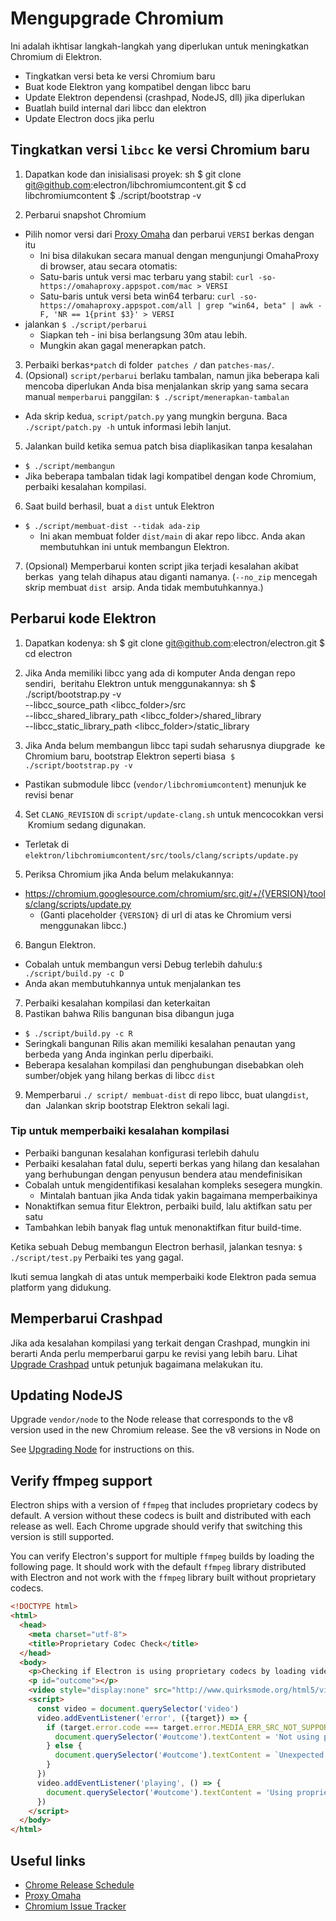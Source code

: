 # Mengupgrade Chromium

Ini adalah ikhtisar langkah-langkah yang diperlukan untuk meningkatkan Chromium di Elektron.

- Tingkatkan versi beta ke versi Chromium baru
- Buat kode Elektron yang kompatibel dengan libcc baru
- Update Elektron dependensi (crashpad, NodeJS, dll) jika diperlukan
- Buatlah build internal dari libcc dan elektron
- Update Electron docs jika perlu

## Tingkatkan versi `libcc` ke versi Chromium baru

1. Dapatkan kode dan inisialisasi proyek: 
      sh
      $ git clone git@github.com:electron/libchromiumcontent.git
      $ cd libchromiumcontent
      $ ./script/bootstrap -v

2. Perbarui snapshot Chromium 
  - Pilih nomor versi dari [Proxy Omaha](https://omahaproxy.appspot.com/) dan perbarui `VERSI` berkas dengan itu 
    - Ini bisa dilakukan secara manual dengan mengunjungi OmahaProxy di browser, atau secara otomatis:
    - Satu-baris untuk versi mac terbaru yang stabil: `curl -so- https://omahaproxy.appspot.com/mac > VERSI`
    - Satu-baris untuk versi beta win64 terbaru: `curl -so- https://omahaproxy.appspot.com/all | grep "win64, beta" | awk -F, 'NR == 1{print $3}' > VERSI`
  - jalankan `$ ./script/perbarui` 
    - Siapkan teh - ini bisa berlangsung 30m atau lebih.
    - Mungkin akan gagal menerapkan patch.
3. Perbaiki berkas`*patch` di folder` patches /` dan `patches-mas/`.
4. (Opsional) `script/perbarui` berlaku tambalan, namun jika beberapa kali mencoba diperlukan Anda bisa menjalankan skrip yang sama secara manual `memperbarui` panggilan: `$ ./script/menerapkan-tambalan` 
  - Ada skrip kedua, `script/patch.py` yang mungkin berguna. Baca `./script/patch.py ​​-h` untuk informasi lebih lanjut.
5. Jalankan build ketika semua patch bisa diaplikasikan tanpa kesalahan 
  - `$ ./script/membangun`
  - Jika beberapa tambalan tidak lagi kompatibel dengan kode Chromium, perbaiki kesalahan kompilasi.
6. Saat build berhasil, buat a `dist` untuk Elektron 
  - `$ ./script/membuat-dist --tidak ada-zip` 
    - Ini akan membuat folder `dist/main` di akar repo libcc. Anda akan membutuhkan ini untuk membangun Elektron.
7. (Opsional) Memperbarui konten script jika terjadi kesalahan akibat berkas  yang telah dihapus atau diganti namanya. (`--no_zip` mencegah skrip membuat `dist`  arsip. Anda tidak membutuhkannya.)

## Perbarui kode Elektron

1. Dapatkan kodenya: 
      sh
      $ git clone git@github.com:electron/electron.git
      $ cd electron

2. Jika Anda memiliki libcc yang ada di komputer Anda dengan repo sendiri,  beritahu Elektron untuk menggunakannya: 
      sh
      $ ./script/bootstrap.py -v \
        --libcc_source_path <libcc_folder>/src \
        --libcc_shared_library_path <libcc_folder>/shared_library \
        --libcc_static_library_path <libcc_folder>/static_library

3. Jika Anda belum membangun libcc tapi sudah seharusnya diupgrade  ke Chromium baru, bootstrap Elektron seperti biasa  `$ ./script/bootstrap.py -v`
  
  - Pastikan submodule libcc (`vendor/libchromiumcontent`) menunjuk ke revisi benar

4. Set `CLANG_REVISION` di `script/update-clang.sh` untuk mencocokkan versi  Kromium sedang digunakan.
  
  - Terletak di `elektron/libchromiumcontent/src/tools/clang/scripts/update.py`

5. Periksa Chromium jika Anda belum melakukannya:
  
  - https://chromium.googlesource.com/chromium/src.git/+/{VERSION}/tools/clang/scripts/update.py 
    - (Ganti placeholder `{VERSION}` di url di atas ke Chromium versi menggunakan libcc.)
6. Bangun Elektron. 
  - Cobalah untuk membangun versi Debug terlebih dahulu:`$ ./script/build.py -c D`
  - Anda akan membutuhkannya untuk menjalankan tes
7. Perbaiki kesalahan kompilasi dan keterkaitan
8. Pastikan bahwa Rilis bangunan bisa dibangun juga 
  - `$ ./script/build.py -c R`
  - Seringkali bangunan Rilis akan memiliki kesalahan penautan yang berbeda yang Anda inginkan perlu diperbaiki.
  - Beberapa kesalahan kompilasi dan penghubungan disebabkan oleh sumber/objek yang hilang berkas di libcc `dist`
9. Memperbarui `./ script/ membuat-dist` di repo libcc, buat ulang`dist`, dan  Jalankan skrip bootstrap Elektron sekali lagi.

### Tip untuk memperbaiki kesalahan kompilasi

- Perbaiki bangunan kesalahan konfigurasi terlebih dahulu
- Perbaiki kesalahan fatal dulu, seperti berkas yang hilang dan kesalahan yang berhubungan dengan penyusun bendera atau mendefinisikan
- Cobalah untuk mengidentifikasi kesalahan kompleks sesegera mungkin. 
  - Mintalah bantuan jika Anda tidak yakin bagaimana memperbaikinya
- Nonaktifkan semua fitur Elektron, perbaiki build, lalu aktifkan satu per satu
- Tambahkan lebih banyak flag untuk menonaktifkan fitur build-time.

Ketika sebuah Debug membangun Electron berhasil, jalankan tesnya: `$ ./script/test.py` Perbaiki tes yang gagal.

Ikuti semua langkah di atas untuk memperbaiki kode Elektron pada semua platform yang didukung.

## Memperbarui Crashpad

Jika ada kesalahan kompilasi yang terkait dengan Crashpad, mungkin ini berarti Anda perlu memperbarui garpu ke revisi yang lebih baru. Lihat [Upgrade Crashpad](https://github.com/electron/electron/tree/master/docs/development/upgrading-crashpad.md) untuk petunjuk bagaimana melakukan itu.

## Updating NodeJS

Upgrade `vendor/node` to the Node release that corresponds to the v8 version used in the new Chromium release. See the v8 versions in Node on

See [Upgrading Node](https://github.com/electron/electron/tree/master/docs/development/upgrading-node.md) for instructions on this.

## Verify ffmpeg support

Electron ships with a version of `ffmpeg` that includes proprietary codecs by default. A version without these codecs is built and distributed with each release as well. Each Chrome upgrade should verify that switching this version is still supported.

You can verify Electron's support for multiple `ffmpeg` builds by loading the following page. It should work with the default `ffmpeg` library distributed with Electron and not work with the `ffmpeg` library built without proprietary codecs.

```html
<!DOCTYPE html>
<html>
  <head>
    <meta charset="utf-8">
    <title>Proprietary Codec Check</title>
  </head>
  <body>
    <p>Checking if Electron is using proprietary codecs by loading video from http://www.quirksmode.org/html5/videos/big_buck_bunny.mp4</p>
    <p id="outcome"></p>
    <video style="display:none" src="http://www.quirksmode.org/html5/videos/big_buck_bunny.mp4" autoplay></video>
    <script>
      const video = document.querySelector('video')
      video.addEventListener('error', ({target}) => {
        if (target.error.code === target.error.MEDIA_ERR_SRC_NOT_SUPPORTED) {
          document.querySelector('#outcome').textContent = 'Not using proprietary codecs, video emitted source not supported error event.'
        } else {
          document.querySelector('#outcome').textContent = `Unexpected error: ${target.error.code}`
        }
      })
      video.addEventListener('playing', () => {
        document.querySelector('#outcome').textContent = 'Using proprietary codecs, video started playing.'
      })
    </script>
  </body>
</html>
```

## Useful links

- [Chrome Release Schedule](https://www.chromium.org/developers/calendar)
- [Proxy Omaha](http://omahaproxy.appspot.com)
- [Chromium Issue Tracker](https://bugs.chromium.org/p/chromium)